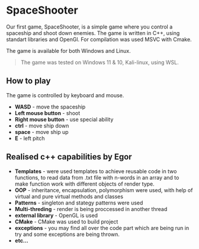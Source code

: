 # SpaceShooter
Our first game, SpaceShooter, is a simple game where you control a spaceship and shoot down enemies. 
The game is written in C++, using standart libraries and OpenGl. 
For compilation was used MSVC with Cmake.

The game is available for both Windows and Linux.
> The game was tested on Windows 11 & 10, Kali-linux, using WSL.

## How to play
The game is controlled by keyboard and mouse.
- **WASD** - move the spaceship
- **Left mouse button** - shoot
- **Right mouse button** - use special ability
- **ctrl** - move ship down
- **space** - move ship up
- **E** - left pitch

## Realised c++ capabilities by Egor
- **Templates** - were used templates to achieve reusable code in two functions, to read data from .txt file with n-words in an array and to make function work with different objects of render type.
- **OOP** - inheritance, encapsulation, polymorphism were used, with help of virtual and pure virtual methods and classes
- **Patterns** - singleton and stategy patterns were used
- **Multi-threding** - render is being proccessed in another thread
- **external library** - OpenGL is used
- **CMake** - CMake was used to build project
- **exceptions** - you may find all over the code part which are being run in try and some exceptions are being thrown.
- **etc...**
